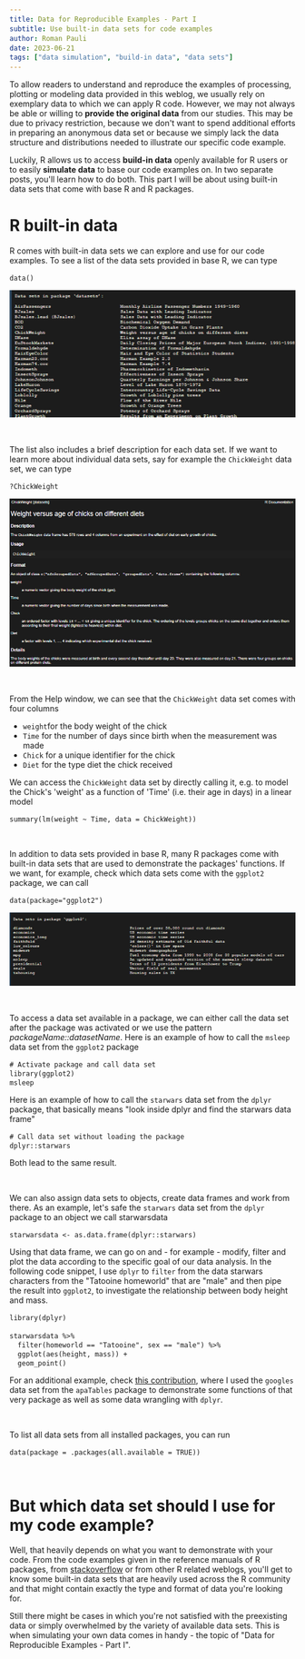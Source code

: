 ```yaml
---
title: Data for Reproducible Examples - Part I
subtitle: Use built-in data sets for code examples
author: Roman Pauli
date: 2023-06-21
tags: ["data simulation", "build-in data", "data sets"]
---
```



To allow readers to understand and reproduce the examples of processing, plotting or modeling data provided in this weblog, we usually rely on exemplary data to which we can apply R code. However, we may not always be able or willing to **provide the original data** from our studies. This may be due to privacy restriction, because we don't want to spend additional efforts in  preparing an anonymous data set or because we simply lack the data structure and distributions needed to illustrate our specific code example.
  
Luckily, R allows us to access **build-in data** openly available for R users or to easily **simulate data** to base our code examples on. In two separate posts, you'll learn how to do both. This part I will be about using built-in data sets that come with base R and R packages.

# R built-in data
R comes with built-in data sets we can explore and use for our code examples. To see a list of the data sets provided in base R, we can type

```{r, eval=F}
data()
```

![data sets in package 'datasets'](https://github.com/paulirom/CodeClub/blob/main/content/post/build-in%20data%20set%20files/data().png?raw=true)

<br>

The list also includes a brief description for each data set. If we want to learn more about individual data sets, say for example the `ChickWeight` data set, we can type

```{r,eval=F}
?ChickWeight
```

![R documentation on ChickWeight data set](https://github.com/paulirom/CodeClub/blob/main/content/post/build-in%20data%20set%20files/ChickWeightdata.png?raw=true)

<br>
  
From the Help window, we can see that the `ChickWeight` data set comes with four columns

- `weight`for the body weight of the chick
- `Time` for the number of days since birth when the measurement was made
- `Chick` for a unique identifier for the chick
- `Diet` for the type diet the chick received

We can access the `ChickWeight` data set by directly calling it, e.g. to model the Chick's 'weight' as a function of 'Time' (i.e. their age in days) in a linear model
```{r}
summary(lm(weight ~ Time, data = ChickWeight))
```	

<br>

In addition to data sets provided in base R, many R packages come with built-in data sets that are used to demonstrate the packages' functions.
If we want, for example, check which data sets come with the `ggplot2` package, we can call
```{r}
data(package="ggplot2")
```	

![data sets in package 'ggplot2'](https://github.com/paulirom/CodeClub/blob/main/content/post/build-in%20data%20set%20files/ggplot2data.png?raw=true)

<br>

To access a data set available in a package, we can either call the data set after the package was activated or we use the pattern *packageName::datasetName*.
Here is an example of how to call the `msleep` data set from the `ggplot2` package
```{r}
# Activate package and call data set
library(ggplot2)
msleep
```	
Here is an example of how to call the `starwars` data set from the `dplyr` package, that basically means "look inside dplyr and find the starwars data frame"
```{r}
# Call data set without loading the package
dplyr::starwars
```	
Both lead to the same result. 

<br>

We can also assign data sets to objects, create data frames and work from there. As an example, let's safe the `starwars` data set from the `dplyr` package to an object we call starwarsdata
```{r}
starwarsdata <- as.data.frame(dplyr::starwars)
```	
Using that data frame, we can go on and - for example - modify, filter and plot the data according to the specific goal of our data analysis. In the following code snippet, I use `dplyr` to `filter` from the data starwars characters from the "Tatooine homeworld" that are "male" and then pipe the result into `ggplot2`, to investigate the relationship between body height and mass.

```{r message=FALSE, warning=FALSE}
library(dplyr)

starwarsdata %>% 
  filter(homeworld == "Tatooine", sex == "male") %>% 
  ggplot(aes(height, mass)) +
  geom_point()
```	


For an additional example, check [this contribution](https://ukarcodeclub.netlify.app/post/apatables/), where I used the `googles` data set from the `apaTables` package to demonstrate some functions of that very package as well as some data wrangling with `dplyr`. 

<br>

To list all data sets from all installed packages, you can run
```{r}
data(package = .packages(all.available = TRUE))
```	

<br>

# But which data set should I use for my code example?

Well, that heavily depends on what you want to demonstrate with your code. From the code examples given in the reference manuals of R packages, from [stackoverflow](https://stackoverflow.com/) or from other R related weblogs, you'll get to know some built-in data sets that are heavily used across the R community and that might contain exactly the type and format of data you're looking for.

Still there might be cases in which you're not satisfied with the preexisting data or simply overwhelmed by the variety of available data sets. This is when simulating your own data comes in handy - the topic of "Data for Reproducible Examples - Part I".

<br>
<br>

